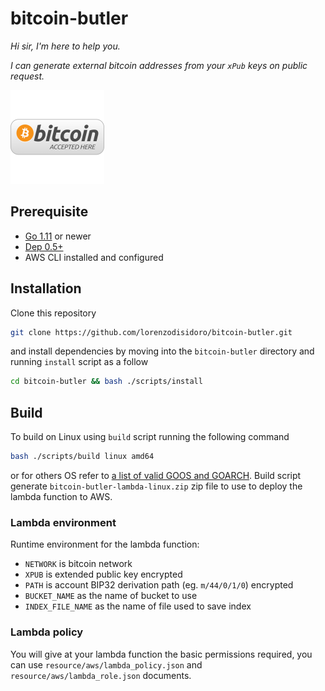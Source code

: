 # bitcoin-butler
*Hi sir, I'm here to help you.*

*I can generate external bitcoin addresses from your `xPub` keys on public request.*

[<img src="bitcoin_accepted_here.png" width="150" />](https://wszewejuph.execute-api.eu-west-1.amazonaws.com/stage/address)

## Prerequisite
- [Go 1.11](https://golang.org/) or newer 
- [Dep 0.5+](https://github.com/golang/dep/blob/master/README.md)
- AWS CLI installed and configured

## Installation
Clone this repository

```sh
git clone https://github.com/lorenzodisidoro/bitcoin-butler.git
```

and install dependencies by moving into the `bitcoin-butler` directory and running `install` script as a follow
```sh
cd bitcoin-butler && bash ./scripts/install
```

## Build
To build on Linux using `build` script running the following command
```sh
bash ./scripts/build linux amd64
```

or for others OS refer to [a list of valid GOOS and GOARCH](https://gist.github.com/asukakenji/f15ba7e588ac42795f421b48b8aede63).
Build script generate `bitcoin-butler-lambda-linux.zip` zip file to use to deploy the lambda function to AWS.

### Lambda environment
Runtime environment for the lambda function:
- `NETWORK` is bitcoin network
- `XPUB` is extended public key encrypted
- `PATH` is account BIP32 derivation path (eg. `m/44/0/1/0`) encrypted
- `BUCKET_NAME` as the name of bucket to use
- `INDEX_FILE_NAME` as the name of file used to save index

### Lambda policy
You will give at your lambda function the basic permissions required, you can use `resource/aws/lambda_policy.json` and `resource/aws/lambda_role.json` documents.

